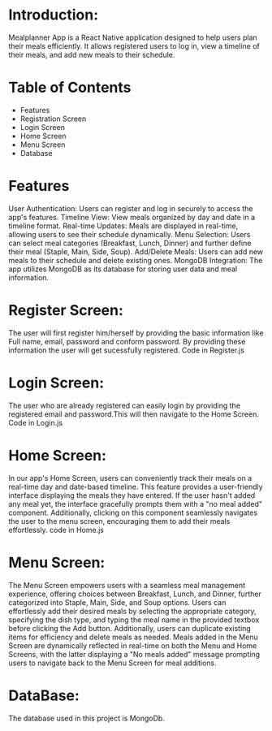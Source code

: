 # Introduction:
Mealplanner App is a React Native application designed to help users plan their meals efficiently. It allows registered users to log in, view a timeline of their meals, and add new meals to their schedule.

# Table of Contents
- Features
- Registration Screen
- Login Screen
- Home Screen
-  Menu Screen
- Database

 
 # Features
User Authentication: Users can register and log in securely to access the app's features.
Timeline View: View meals organized by day and date in a timeline format.
Real-time Updates: Meals are displayed in real-time, allowing users to see their schedule dynamically.
Menu Selection: Users can select meal categories (Breakfast, Lunch, Dinner) and further define their meal (Staple, Main, Side, Soup).
Add/Delete Meals: Users can add new meals to their schedule and delete existing ones.
MongoDB Integration: The app utilizes MongoDB as its database for storing user data and meal information.

# Register Screen:
The user will first register him/herself by providing the basic information like Full name, email, password and conform password. By providing these information 
the user will get sucessfully registered. Code in Register.js

# Login Screen: 
The user who are already registered can easily login by providing the registered email and password.This will then navigate to the Home Screen. Code in Login.js

# Home Screen:
In our app's Home Screen, users can conveniently track their meals on a real-time day and date-based timeline. This feature provides a user-friendly interface displaying the meals they have entered. If the user hasn't added any meal yet, the interface gracefully prompts them with a "no meal added" component. Additionally, clicking on this component seamlessly navigates the user to the menu screen, encouraging them to add their meals effortlessly. code in Home.js

# Menu Screen:

The Menu Screen empowers users with a seamless meal management experience, offering choices between Breakfast, Lunch, and Dinner, further categorized into Staple, Main, Side, and Soup options. Users can effortlessly add their desired meals by selecting the appropriate category, specifying the dish type, and typing the meal name in the provided textbox before clicking the Add button. Additionally, users can duplicate existing items for efficiency and delete meals as needed. Meals added in the Menu Screen are dynamically reflected in real-time on both the Menu and Home Screens, with the latter displaying a "No meals added" message prompting users to navigate back to the Menu Screen for meal additions.

# DataBase:
The database used in this project is MongoDb.



 
